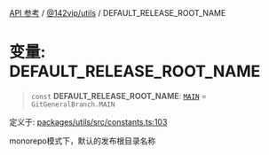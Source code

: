 [API 参考](../../../index.md) / [@142vip/utils](../index.md) / DEFAULT\_RELEASE\_ROOT\_NAME

# 变量: DEFAULT\_RELEASE\_ROOT\_NAME

> `const` **DEFAULT\_RELEASE\_ROOT\_NAME**: [`MAIN`](../enumerations/GitGeneralBranch.md#main) = `GitGeneralBranch.MAIN`

定义于: [packages/utils/src/constants.ts:103](https://github.com/142vip/core-x/blob/1eb80b292cacf818428b26e34edc36554f5c80fb/packages/utils/src/constants.ts#L103)

monorepo模式下，默认的发布根目录名称
